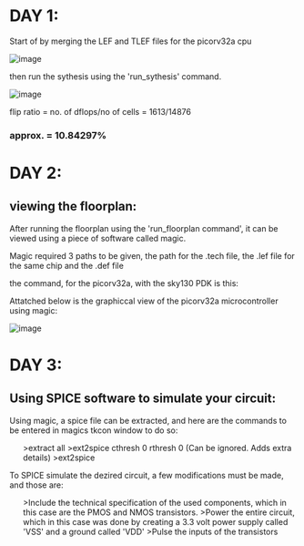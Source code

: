 <h1>DAY 1:</h1>

Start of by merging the LEF and TLEF files for the picorv32a cpu

![image](https://github.com/user-attachments/assets/7b75380f-12ff-46ad-9e9c-784c96725919)

then run the sythesis using the 'run_sythesis' command.

![image](https://github.com/user-attachments/assets/816bf3b0-0112-412a-93ce-46f784149c2a)

flip ratio = no. of dflops/no of cells = 1613/14876 
<h3>approx. = 10.84297%</h3>
<h1>DAY 2:</h1>

<h2>viewing the floorplan:</h2>

After running the floorplan using the 'run_floorplan command', it can be viewed using a piece of software called magic.

Magic required 3 paths to be given, the path for the .tech file, the .lef file for the same chip and the .def file

the command, for the picorv32a, with the sky130 PDK is this:

Attatched below is the graphiccal view of the picorv32a microcontroller using magic:

![image](https://github.com/user-attachments/assets/7fad648a-6d9d-42af-8acb-e99f32a2849b)

<h1>DAY 3:</h1>

<h2>Using SPICE software to simulate your circuit:</h2>

Using magic, a spice file can be extracted, and here are the commands to be entered in magics tkcon window to do so:

<ul>
  >extract all
  >ext2spice cthresh 0 rthresh 0 (Can be ignored. Adds extra details)
  >ext2spice 
</ul>

To SPICE simulate the dezired circuit, a few modifications must be made, and those are:

<ul>
  >Include the technical specification of the used components, which in this case are the PMOS and NMOS transistors.
  >Power the entire circuit, which in this case was done by creating a 3.3 volt power supply called 'VSS' and a ground called 'VDD'
  >Pulse the inputs of the transistors 
</ul>
